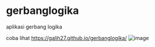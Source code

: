 # gerbanglogika
aplikasi gerbang logika

coba lihat
https://galih27.github.io/gerbanglogika/
![image](https://github.com/galih27/gerbanglogika/assets/82537566/6bab067f-3594-489b-a5d6-9d5bb629186c)
